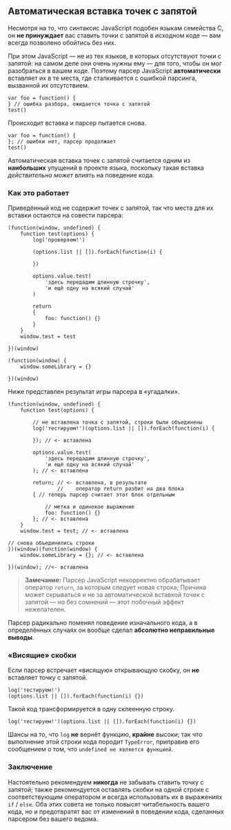 ## Автоматическая вставка точек с запятой

Несмотря на то, что синтаксис JavaScript подобен языкам семейства C, он **не принуждает** вас ставить точки с запятой в исходном коде — вам всегда позволено обойтись без них.

При этом JavaScript — не из тех языков, в которых отсутствуют точки с запятой: на самом деле они очень нужны ему — для того, чтобы он мог разобраться в вашем коде. Поэтому парсер JavaScript **автоматически** вставляет их в те места, где сталкивается с ошибкой парсинга, вызванной их отсутствием.

    var foo = function() {
    } // ошибка разбора, ожидается точка с запятой
    test()

Происходит вставка и парсер пытается снова.

    var foo = function() {
    }; // ошибки нет, парсер продолжает
    test()

Автоматическая вставка точек с запятой считается одним из **наибольших** упущений в проекте языка, поскольку такая вставка *действительно может* влиять на поведение кода.

### Как это работает

Приведённый код не содержит точек с запятой, так что места для их вставки остаются на совести парсера:

    (function(window, undefined) {
        function test(options) {
            log('проверяем!')

            (options.list || []).forEach(function(i) {

            })

            options.value.test(
                'здесь передадим длинную строчку',
                'и ещё одну на всякий случай'
            )

            return
            {
                foo: function() {}
            }
        }
        window.test = test

    })(window)

    (function(window) {
        window.someLibrary = {}

    })(window)

Ниже представлен результат игры парсера в «угадалки».

    (function(window, undefined) {
        function test(options) {

            // не вставлена точка с запятой, строки были объединены
            log('тестируем!')(options.list || []).forEach(function(i) {

            }); // <- вставлена

            options.value.test(
                'здесь передадим длинную строчку',
                'и ещё одну на всякий случай'
            ); // <- вставлена

            return; // <- вставлена, в результате
					//    оператор return разбит на два блока
            { // теперь парсер считает этот блок отдельным

                // метка и одинокое выражение
                foo: function() {}
            }; // <- вставлена
        }
        window.test = test; // <- вставлена

    // снова объединились строки
    })(window)(function(window) {
        window.someLibrary = {}; // <- вставлена

    })(window); //<- вставлена

> **Замечание:** Парсер JavaScript некорректно обрабатывает оператор `return`, за которым следует новая строка; Причина может скрываться и не за автоматической вставкой точек с запятой — но без сомнений — этот побочный эффект нежелателен.

Парсер радикально поменял поведение изначального кода, а в определённых случаях он вообще сделал **абсолютно неправильные выводы**.

### «Висящие» скобки

Если парсер встречает «висящую» открывающую скобку, он **не** вставляет точку с запятой.

    log('тестируем!')
    (options.list || []).forEach(function(i) {})

Такой код трансформируется в одну склеенную строку.

    log('тестируем!')(options.list || []).forEach(function(i) {})

Шансы на то, что `log` **не** вернёт функцию, **крайне** высоки; так что выполнение этой строки кода породит `TypeError`, приправив его сообщением о том, что `undefined не является функцией`.

### Заключение

Настоятельно рекомендуем **никогда** не забывать ставить точку с запятой; также рекомендуется оставлять скобки на одной строке с соответствующим оператором и всегда использовать их в выражениях `if` / `else`. Оба этих совета не только повысят читабельность вашего кода, но и предотвратят вас от изменений в поведении кода, сделанных парсером без вашего ведома.

